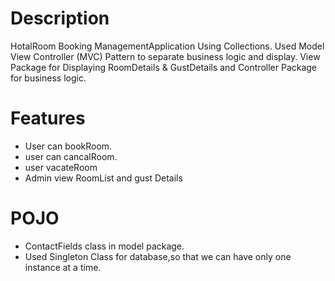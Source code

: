  # Description
HotalRoom Booking ManagementApplication Using Collections.
Used Model View Controller (MVC) Pattern to separate business logic and display.
View Package for Displaying RoomDetails & GustDetails and Controller Package for business logic.

# Features
 - User can bookRoom.
 - user can cancalRoom.
 - user vacateRoom
 - Admin view RoomList and gust Details

# POJO
  - ContactFields class in model package.
  - Used Singleton Class for database,so that we can have only one instance at a time.
